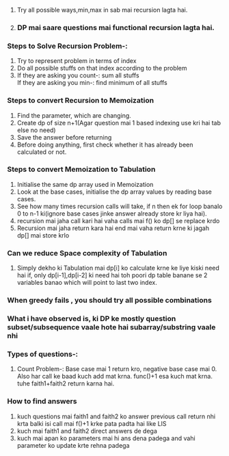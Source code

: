 1. Try all possible ways,min,max in sab mai recursion lagta hai.
2. ### DP mai saare questions mai functional recursion lagta hai.
### Steps to Solve Recursion Problem-:
1. Try to represent problem in terms of index
2. Do all possible stuffs on that index according to the problem
3. If they are asking you count-: sum all stuffs  
   If they are asking you min-: find minimum of all stuffs
### Steps to convert Recursion to Memoization
1. Find the parameter, which are changing.
2. Create dp of size n+1(Agar question mai 1 based indexing use kri hai tab else no need)
3. Save the answer before returning 
4. Before doing anything, first check whether it has already been calculated or not.
### Steps to convert Memoization to Tabulation
1. Initialise the same dp array used in Memoization
2. Look at the base cases, initialise the dp array values by reading base cases.
3. See how many times recursion calls will take, if n then ek for loop banalo 0 to n-1 ki(ignore base cases jinke answer already store kr liya hai).
4. recursion mai jaha call kari hai vaha calls mai f() ko dp[] se replace krdo
5. Recursion mai jaha return kara hai end mai vaha return krne ki jagah dp[] mai store krlo 
### Can we reduce Space complexity of Tabulation
1. Simply dekho ki Tabulation mai dp[i] ko calculate krne ke liye kiski need hai if, only dp[i-1],dp[i-2] ki need hai toh poori dp table banane se 2 variables banao which will point to last two index.

### When greedy fails , you should try all possible combinations

### What i have observed is, ki DP ke mostly question subset/subsequence vaale hote hai subarray/substring vaale nhi 

### Types of questions-:
1. Count Problem-: Base case mai 1 return kro, negative base case mai 0. Also har call ke baad kuch add mat krna. func()+1 esa kuch mat krna. tuhe faith1+faith2 return karna hai.

### How to find answers
1. kuch questions mai faith1 and faith2 ko answer previous call return nhi krta balki isi call mai f()+1 krke pata padta hai like LIS
2. kuch mai faith1 and faith2 direct answers de dega
3. kuch mai apan ko parameters mai hi ans dena padega and vahi parameter ko update krte rehna padega